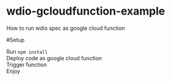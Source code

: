 # wdio-gcloudfunction-example
How to run wdio spec as google cloud function

#Setup

Run `npm install`  
Deploy code as google cloud function  
Trigger function  
Enjoy  
